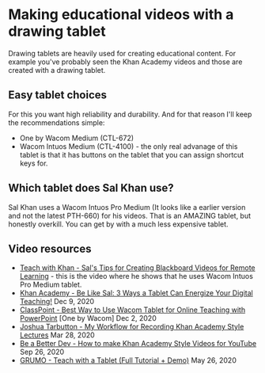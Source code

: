 # Making educational videos with a drawing tablet

Drawing tablets are heavily used for creating educational content. For example you've probably seen the Khan Academy videos and those are created with a drawing tablet.

## Easy tablet choices

For this you want high reliability and durability. And for that reason I'll keep the recommendations simple:

* One by Wacom Medium (CTL-672)
* Wacom Intuos Medium (CTL-4100) - the only real advanage of this tablet is that it has buttons on the tablet that you can assign shortcut keys for.

## Which tablet does Sal Khan use?

Sal Khan uses a Wacom Intuos Pro Medium (It looks like a earlier version and not the latest PTH-660) for his videos. That is an AMAZING tablet, but honestly overkill. You can get by with a much less expensive tablet.&#x20;

## Video resources

* [Teach with Khan - Sal's Tips for Creating Blackboard Videos for Remote Learning](https://www.youtube.com/watch?v=qcqPMKAVM04) - this is the video where he shows that he uses Wacom Intuos Pro Medium tablet.
* [Khan Academy - Be Like Sal: 3 Ways a Tablet Can Energize Your Digital Teaching!](https://www.youtube.com/watch?v=ITsSBEkEo0c) Dec 9, 2020
* [ClassPoint - Best Way to Use Wacom Tablet for Online Teaching with PowerPoint](https://www.youtube.com/watch?v=HV9BVNpwtZs) \[One by Wacom] Dec 2, 2020
* [Joshua Tarbutton - My Workflow for Recording Khan Academy Style Lectures](https://www.youtube.com/watch?v=i\_YvA5quXMY) Mar 28, 2020
* [Be a Better Dev - How to make Khan Academy Style Videos for YouTube](https://www.youtube.com/watch?v=6Fk9xDpJhvk\&pp=ygUlaG93IHRvIG1ha2Uga2hhbiBhY2FkZW15IHN0eWxlIHZpZGVvcw%3D%3D) Sep 26, 2020&#x20;
* [GRUMO - Teach with a Tablet (Full Tutorial + Demo)](https://www.youtube.com/watch?v=S3rYfgm0Asw) May 26, 2020





